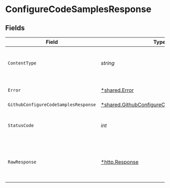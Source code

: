 # ConfigureCodeSamplesResponse


## Fields

| Field                                                                                                          | Type                                                                                                           | Required                                                                                                       | Description                                                                                                    |
| -------------------------------------------------------------------------------------------------------------- | -------------------------------------------------------------------------------------------------------------- | -------------------------------------------------------------------------------------------------------------- | -------------------------------------------------------------------------------------------------------------- |
| `ContentType`                                                                                                  | *string*                                                                                                       | :heavy_check_mark:                                                                                             | HTTP response content type for this operation                                                                  |
| `Error`                                                                                                        | [*shared.Error](../../../pkg/models/shared/error.md)                                                           | :heavy_minus_sign:                                                                                             | Default error response                                                                                         |
| `GithubConfigureCodeSamplesResponse`                                                                           | [*shared.GithubConfigureCodeSamplesResponse](../../../pkg/models/shared/githubconfigurecodesamplesresponse.md) | :heavy_minus_sign:                                                                                             | OK                                                                                                             |
| `StatusCode`                                                                                                   | *int*                                                                                                          | :heavy_check_mark:                                                                                             | HTTP response status code for this operation                                                                   |
| `RawResponse`                                                                                                  | [*http.Response](https://pkg.go.dev/net/http#Response)                                                         | :heavy_check_mark:                                                                                             | Raw HTTP response; suitable for custom response parsing                                                        |